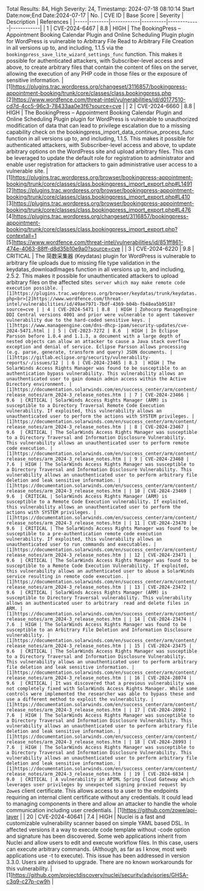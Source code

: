 Total Results: 84, High Severity: 24, Timestamp: 2024-07-18 08:10:14
Start Date:now;End Date:2024-07-17
| No. | CVE ID | Base Score | Severity | Description | References |
|-----|--------|------------|----------|-------------|------------|
| 1 | CVE-2024-6467 | 8.8  | HIGH | The BookingPress – Appointment Booking Calendar Plugin and Online Scheduling Plugin plugin for WordPress is vulnerable to Arbitrary File Read to Arbitrary File Creation in all versions up to, and including, 1.1.5 via the `bookingpress_save_lite_wizard_settings_func` function. This makes it possible for authenticated attackers, with Subscriber-level access and above, to create arbitrary files that contain the content of files on the server, allowing the execution of any PHP code in those files or the exposure of sensitive information. | [1]https://plugins.trac.wordpress.org/changeset/3116857/bookingpress-appointment-booking/trunk/core/classes/class.bookingpress.php<br>[2]https://www.wordfence.com/threat-intel/vulnerabilities/id/d0177510-cd7d-4cc5-96c3-78433aa0e3f6?source=cve |
| 2 | CVE-2024-6660 | 8.8  | HIGH | The BookingPress – Appointment Booking Calendar Plugin and Online Scheduling Plugin plugin for WordPress is vulnerable to unauthorized modification of data that can lead to privilege escalation due to a missing capability check on the bookingpress_import_data_continue_process_func function in all versions up to, and including, 1.1.5. This makes it possible for authenticated attackers, with Subscriber-level access and above, to update arbitrary options on the WordPress site and upload arbitrary files. This can be leveraged to update the default role for registration to administrator and enable user registration for attackers to gain administrative user access to a vulnerable site. | [1]https://plugins.trac.wordpress.org/browser/bookingpress-appointment-booking/trunk/core/classes/class.bookingpress_import_export.php#L1491<br>[2]https://plugins.trac.wordpress.org/browser/bookingpress-appointment-booking/trunk/core/classes/class.bookingpress_import_export.php#L410<br>[3]https://plugins.trac.wordpress.org/browser/bookingpress-appointment-booking/trunk/core/classes/class.bookingpress_import_export.php#L476<br>[4]https://plugins.trac.wordpress.org/changeset/3116857/bookingpress-appointment-booking/trunk/core/classes/class.bookingpress_import_export.php?contextall=1<br>[5]https://www.wordfence.com/threat-intel/vulnerabilities/id/851ff861-474e-4063-88ff-d8d35b10e9a0?source=cve |
| 3 | CVE-2024-6220 | 9.8  | CRITICAL | The 简数采集器 (Keydatas) plugin for WordPress is vulnerable to arbitrary file uploads due to missing file type validation in the keydatas_downloadImages function in all versions up to, and including, 2.5.2. This makes it possible for unauthenticated attackers to upload arbitrary files on the affected site`s server which may make remote code execution possible. | [1]https://plugins.trac.wordpress.org/browser/keydatas/trunk/keydatas.php<br>[2]https://www.wordfence.com/threat-intel/vulnerabilities/id/49ae7971-7bdf-4369-b04b-fb48ea5b9518?source=cve |
| 4 | CVE-2024-5471 | 8.8  | HIGH | Zohocorp ManageEngine DDI Central versions 4001 and prior were vulnerable to agent takeover vulnerability due to the hard-coded sensitive keys. | [1]https://www.manageengine.com/dns-dhcp-ipam/security-updates/cve-2024-5471.html |
| 5 | CVE-2023-7272 | 8.6  | HIGH | In Eclipse Parsson before 1.0.4 and 1.1.3, a document with a large depth of nested objects can allow an attacker to cause a Java stack overflow exception and denial of service. Eclipse Parsson allows processing (e.g. parse, generate, transform and query) JSON documents. | [1]https://gitlab.eclipse.org/security/vulnerability-reports/-/issues/12 |
| 6 | CVE-2024-23465 | 8.3  | HIGH | The SolarWinds Access Rights Manager was found to be susceptible to an authentication bypass vulnerability. This vulnerability allows an unauthenticated user to gain domain admin access within the Active Directory environment. | [1]https://documentation.solarwinds.com/en/success_center/arm/content/release_notes/arm_2024-3_release_notes.htm |
| 7 | CVE-2024-23466 | 9.6  | CRITICAL | SolarWinds Access Rights Manager (ARM) is susceptible to a Directory Traversal Remote Code Execution vulnerability. If exploited, this vulnerability allows an unauthenticated user to perform the actions with SYSTEM privileges. | [1]https://documentation.solarwinds.com/en/success_center/arm/content/release_notes/arm_2024-3_release_notes.htm |
| 8 | CVE-2024-23467 | 9.6  | CRITICAL | The SolarWinds Access Rights Manager was susceptible to a Directory Traversal and Information Disclosure Vulnerability. This vulnerability allows an unauthenticated user to perform remote code execution. | [1]https://documentation.solarwinds.com/en/success_center/arm/content/release_notes/arm_2024-3_release_notes.htm |
| 9 | CVE-2024-23468 | 7.6  | HIGH | The SolarWinds Access Rights Manager was susceptible to a Directory Traversal and Information Disclosure Vulnerability. This vulnerability allows an unauthenticated user to perform arbitrary file deletion and leak sensitive information. | [1]https://documentation.solarwinds.com/en/success_center/arm/content/release_notes/arm_2024-3_release_notes.htm |
| 10 | CVE-2024-23469 | 9.6  | CRITICAL | SolarWinds Access Rights Manager (ARM) is susceptible to a Remote Code Execution vulnerability. If exploited, this vulnerability allows an unauthenticated user to perform the actions with SYSTEM privileges. | [1]https://documentation.solarwinds.com/en/success_center/arm/content/release_notes/arm_2024-3_release_notes.htm |
| 11 | CVE-2024-23470 | 9.6  | CRITICAL | The SolarWinds Access Rights Manager was found to be susceptible to a pre-authentication remote code execution vulnerability. If exploited, this vulnerability allows an unauthenticated user to run commands and executables. | [1]https://documentation.solarwinds.com/en/success_center/arm/content/release_notes/arm_2024-3_release_notes.htm |
| 12 | CVE-2024-23471 | 9.6  | CRITICAL | The SolarWinds Access Rights Manager was found to be susceptible to a Remote Code Execution Vulnerability. If exploited, this vulnerability allows an authenticated user to abuse a SolarWinds service resulting in remote code execution. | [1]https://documentation.solarwinds.com/en/success_center/arm/content/release_notes/arm_2024-3_release_notes.htm |
| 13 | CVE-2024-23472 | 9.6  | CRITICAL | SolarWinds Access Rights Manager (ARM) is susceptible to Directory Traversal vulnerability. This vulnerability allows an authenticated user to arbitrary  read and delete files in ARM. | [1]https://documentation.solarwinds.com/en/success_center/arm/content/release_notes/arm_2024-3_release_notes.htm |
| 14 | CVE-2024-23474 | 7.6  | HIGH | The SolarWinds Access Rights Manager was found to be susceptible to an Arbitrary File Deletion and Information Disclosure vulnerability. | [1]https://documentation.solarwinds.com/en/success_center/arm/content/release_notes/arm_2024-3_release_notes.htm |
| 15 | CVE-2024-23475 | 9.6  | CRITICAL | The SolarWinds Access Rights Manager was susceptible to a Directory Traversal and Information Disclosure Vulnerability. This vulnerability allows an unauthenticated user to perform arbitrary file deletion and leak sensitive information. | [1]https://documentation.solarwinds.com/en/success_center/arm/content/release_notes/arm_2024-3_release_notes.htm |
| 16 | CVE-2024-28074 | 9.6  | CRITICAL | It was discovered that a previous vulnerability was not completely fixed with SolarWinds Access Rights Manager. While some controls were implemented the researcher was able to bypass these and use a different method to exploit the vulnerability. | [1]https://documentation.solarwinds.com/en/success_center/arm/content/release_notes/arm_2024-3_release_notes.htm |
| 17 | CVE-2024-28992 | 7.6  | HIGH | The SolarWinds Access Rights Manager was susceptible to a Directory Traversal and Information Disclosure Vulnerability. This vulnerability allows an unauthenticated user to perform arbitrary file deletion and leak sensitive information. | [1]https://documentation.solarwinds.com/en/success_center/arm/content/release_notes/arm_2024-3_release_notes.htm |
| 18 | CVE-2024-28993 | 7.6  | HIGH | The SolarWinds Access Rights Manager was susceptible to a Directory Traversal and Information Disclosure Vulnerability. This vulnerability allows an unauthenticated user to perform arbitrary file deletion and leak sensitive information. | [1]https://documentation.solarwinds.com/en/success_center/arm/content/release_notes/arm_2024-3_release_notes.htm |
| 19 | CVE-2024-6834 | 9.0  | CRITICAL | A vulnerability in APIML Spring Cloud Gateway which leverages user privileges by unexpected signing proxied request by Zowe`s client certificate. This allows access to a user to the endpoints requiring an internal client certificate without any credentials. It could lead to managing components in there and allow an attacker to handle the whole communication including user credentials. | [1]https://github.com/zowe/api-layer |
| 20 | CVE-2024-40641 | 7.4  | HIGH | Nuclei is a fast and customizable vulnerability scanner based on simple YAML based DSL.  In affected versions it a way to execute code template without -code option and signature has been discovered. Some web applications inherit from Nuclei and allow users to edit and execute workflow files. In this case, users can execute arbitrary commands. (Although, as far as I know, most web applications use -t to execute). This issue has been addressed in version 3.3.0. Users are advised to upgrade. There are no known workarounds for this vulnerability. | [1]https://github.com/projectdiscovery/nuclei/security/advisories/GHSA-c3q9-c27p-cw9h |
